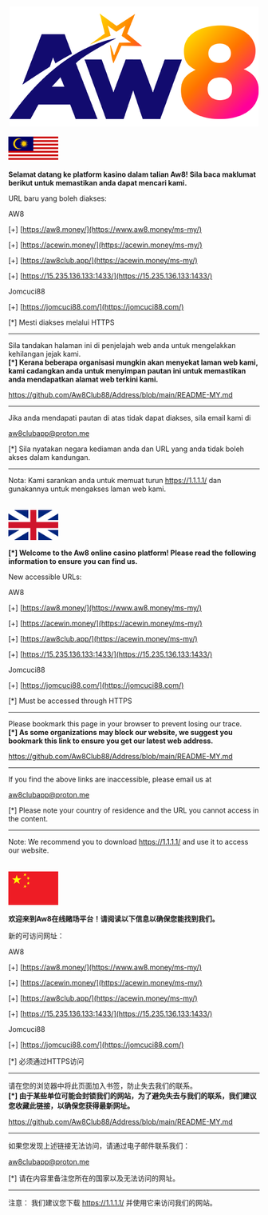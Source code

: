 <div align="center">
	<img src="https://github.com/Aw8Club88/Address/blob/main/AW8.png" alt="Editor" width="500">
</div>
<br>
<img src="https://github.com/Aw8Club88/Address/blob/main/bm.png" alt="BM" width="100">

**Selamat datang ke platform kasino dalam talian Aw8! Sila baca maklumat berikut untuk memastikan anda dapat mencari kami.**<br>

URL baru yang boleh diakses:

AW8

[+]  [https://aw8.money/](https://www.aw8.money/ms-my/)

[+] [https://acewin.money/](https://acewin.money/ms-my/)

[+] [https://aw8club.app/](https://acewin.money/ms-my/)

[+] [https://15.235.136.133:1433/](https://15.235.136.133:1433/)

Jomcuci88

[+]  [https://jomcuci88.com/](https://jomcuci88.com/)

[*] Mesti diakses melalui HTTPS

------------------------------------------------

Sila tandakan halaman ini di penjelajah web anda untuk mengelakkan kehilangan jejak kami.<br>
**[*] Kerana beberapa organisasi mungkin akan menyekat laman web kami, kami cadangkan anda untuk menyimpan pautan ini untuk memastikan anda mendapatkan alamat web terkini kami.**

https://github.com/Aw8Club88/Address/blob/main/README-MY.md

------------------------------------------------

Jika anda mendapati pautan di atas tidak dapat diakses, sila email kami di

aw8clubapp@proton.me

[*] Sila nyatakan negara kediaman anda dan URL yang anda tidak boleh akses dalam kandungan.

------------------------------------------------

Nota:
Kami sarankan anda untuk memuat turun https://1.1.1.1/ dan gunakannya untuk mengakses laman web kami.
<br><br><br>
<img src="https://github.com/Aw8Club88/Address/blob/main/english.png" alt="EN" width="100">

**[*] Welcome to the Aw8 online casino platform! Please read the following information to ensure you can find us.**<br>

New accessible URLs:

AW8

[+]  [https://aw8.money/](https://www.aw8.money/ms-my/)

[+] [https://acewin.money/](https://acewin.money/ms-my/)

[+] [https://aw8club.app/](https://acewin.money/ms-my/)

[+] [https://15.235.136.133:1433/](https://15.235.136.133:1433/)

Jomcuci88

[+]  [https://jomcuci88.com/](https://jomcuci88.com/)

[*] Must be accessed through HTTPS

------------------------------------------------

Please bookmark this page in your browser to prevent losing our trace.<br>
**[*] As some organizations may block our website, we suggest you bookmark this link to ensure you get our latest web address.**

https://github.com/Aw8Club88/Address/blob/main/README-MY.md

------------------------------------------------

If you find the above links are inaccessible, please email us at

aw8clubapp@proton.me

[*] Please note your country of residence and the URL you cannot access in the content.

------------------------------------------------

Note:
We recommend you to download https://1.1.1.1/ and use it to access our website.
<br><br><br>
<img src="https://github.com/Aw8Club88/Address/blob/main/chinese.png" alt="EN" width="100">

**欢迎来到Aw8在线赌场平台！请阅读以下信息以确保您能找到我们。**<br>

新的可访问网址：

AW8

[+]  [https://aw8.money/](https://www.aw8.money/ms-my/)

[+] [https://acewin.money/](https://acewin.money/ms-my/)

[+] [https://aw8club.app/](https://acewin.money/ms-my/)

[+] [https://15.235.136.133:1433/](https://15.235.136.133:1433/)

Jomcuci88

[+]  [https://jomcuci88.com/](https://jomcuci88.com/)

[*] 必须通过HTTPS访问

------------------------------------------------

请在您的浏览器中将此页面加入书签，防止失去我们的联系。<br>
**[*] 由于某些单位可能会封锁我们的网站，为了避免失去与我们的联系，我们建议您收藏此链接，以确保您获得最新网址。**

https://github.com/Aw8Club88/Address/blob/main/README-MY.md

------------------------------------------------

如果您发现上述链接无法访问，请通过电子邮件联系我们：

aw8clubapp@proton.me

[*] 请在内容里备注您所在的国家以及无法访问的网址。

------------------------------------------------

注意：
我们建议您下载 https://1.1.1.1/ 并使用它来访问我们的网站。
